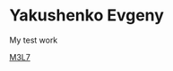 # Yakushenko Evgeny
My test work

[M3L7](https://YakushenkoES.github.io/M3L7/Index.html "Мой первый урок")
